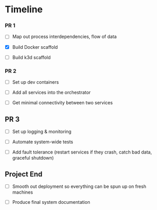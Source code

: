 # Timeline

### PR 1

- [ ] Map out process interdependencies, flow of data

- [x] Build Docker scaffold

- [ ] Build k3d scaffold

### PR 2

- [ ] Set up dev containers

- [ ] Add all services into the orchestrator

- [ ] Get minimal connectivity between two services

## PR 3

- [ ] Set up logging & monitoring

- [ ] Automate system-wide tests

- [ ] Add fault tolerance (restart services if they crash, catch bad data, graceful shutdown)

## Project End

- [ ] Smooth out deployment so everything can be spun up on fresh machines

- [ ] Produce final system documentation
